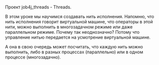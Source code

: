 Проект job4j_threads -  Threads.

В этом уроке мы научимся создавать нить исполнения. 
Напомню, что нить исполнения говорит виртуальной машине, что операторы в этой нити, можно выполнить в многозадачном режиме 
или даже параллельном режиме. Почему так неоднозначно? Потому что управление нитью передается на усмотрение виртуальной машине. 

А она в свою очередь может посчитать, что каждую нить можно выполнить, либо в разных процессах (параллельно) 
или в одном процессе (многозадачно).

